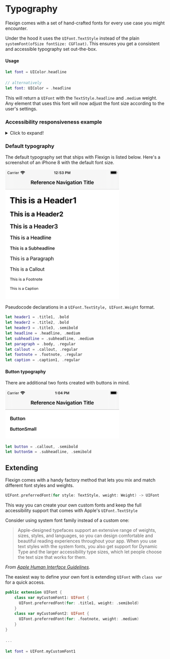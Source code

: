 # Typography

Flexign comes with a set of hand-crafted fonts for every use case you might encounter.

Under the hood it uses the `UIFont.TextStyle` instead of the plain `systemFont(ofSize fontSize: CGFloat)`. This ensures you get a consistent and accessible typography set out-the-box.

#### Usage

```swift
let font = UIColor.headline

// alternatively
let font: UIColor = .headline
```

This will return a `UIFont` with the `TextStyle.headline` and `.medium` weight. Any element that uses this font will now adjust the font size according to the user's settings.

### Accessibility responsiveness example

<details>
  <summary>Click to expand!</summary>
  <img src="Assets/responsive-typography.gif" width="440" height="440" />
</details>

### Default typography

The default typography set that ships with Flexign is listed below.
Here's a screenshot of an iPhone 8 with the default font size.

<img src="Assets/typography.png" alt="Logo" width="360px">

Pseudocode declarations in a `UIFont.TextStyle, UIFont.Weight` format.

```swift
let header1 = .title1, .bold
let header2 = .title2, .bold
let header3 = .title3, .semibold
let headline = .headline, .medium
let subheadline = .subheadline, .medium
let paragraph = .body, .regular
let callout = .callout, .regular
let footnote = .footnote, .regular
let caption = .caption1, .regular
```

#### Button typography

There are additional two fonts created with buttons in mind.

<img src="Assets/buttonTypography.png" alt="Logo" width="360px"/>

```swift
let button = .callout, .semibold
let buttonSm = .subheadline, .semibold
```

## Extending

Flexign comes with a handy factory method that lets you mix and match different font styles and weights.

```swift
UIFont.preferredFont(for style: TextStyle, weight: Weight) -> UIFont
```

This way you can create your own custom fonts and keep the full accessibility support that comes with Apple's `UIFont.TextStyle`

Consider using system font family instead of a custom one:

> Apple-designed typefaces support an extensive range of weights, sizes, styles, and languages, so you can design comfortable and beautiful reading experiences throughout your app. When you use text styles with the system fonts, you also get support for Dynamic Type and the larger accessibility type sizes, which let people choose the text size that works for them.

_From [Apple Human Interface Guidelines](https://developer.apple.com/design/human-interface-guidelines/ios/visual-design/typography/)._

The easiest way to define your own font is extending `UIFont` with `class var` for a quick access.

```swift
public extension UIFont {
    class var myCustomFont1: UIFont {
      UIFont.preferredFont(for: .title1, weight: .semibold)
    }
    class var myCustomFont2: UIFont {
      UIFont.preferredFont(for: .footnote, weight: .medium)
    }
}

...

let font = UIFont.myCustomFont1
```
